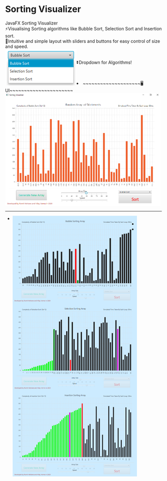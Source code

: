 # Sorting Visualizer
JavaFX Sorting Visualizer<br>
⚡Visualising Sorting algorithms like Bubble Sort, Selection Sort and Insertion sort.<br>
🎯Intuitive and simple layout with sliders and buttons for easy control of size and speed.<br>
<img src='./img/algorithms.png' align='left'>
<br><br>⏬Dropdown for Algorithms!<br><br><br>
<li>~~~~~~~~~~~~~~~~~~~~🖥UI~~~~~~~~~~~~~~~~~~~~~~</li>
<img src='./img/main.png' width='500px'>
<hr>
<ul>
  <li>
    <img src='./img/bubble.png' align='left' width='400px'>
  </li>
  <li>
    <img src='./img/seelction.png' align='left' width='400px'>
  </li>
  <li>
    <img src='./img/insertion.png' align='left' width='400px'>
  </li>
</ul>
